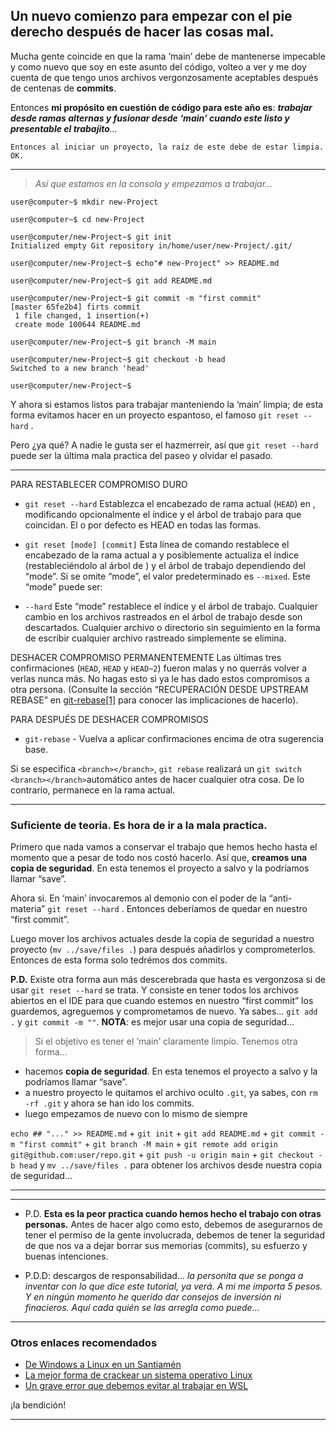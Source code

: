 ## Un nuevo comienzo para empezar con el pie derecho después de hacer las cosas mal.

Mucha gente coincide en que la rama ‘main’ debe de mantenerse impecable y como nuevo que soy en este asunto del código, volteo a ver y me doy cuenta de que tengo unos archivos vergonzosamente aceptables después de centenas de **commits**.

Entonces **mi propósito en cuestión de código para este año es**: _**trabajar desde ramas alternas y fusionar desde ‘main’ cuando este listo y presentable el trabajito**…_

`Entonces al iniciar un proyecto, la raíz de este debe de estar limpia. OK.`

* * *

> _Así que estamos en la consola y empezamos a trabajar…_

```
user@computer~$ mkdir new-Project

user@computer~$ cd new-Project

user@computer/new-Project~$ git init
Initialized empty Git repository in/home/user/new-Project/.git/

user@computer/new-Project~$ echo"# new-Project" >> README.md

user@computer/new-Project~$ git add README.md

user@computer/new-Project~$ git commit -m "first commit"
[master 65fe2b4] firts commit
 1 file changed, 1 insertion(+)
 create mode 100644 README.md

user@computer/new-Project~$ git branch -M main

user@computer/new-Project~$ git checkout -b head
Switched to a new branch 'head'

user@computer/new-Project~$ 

```

Y ahora si estamos listos para trabajar manteniendo la ‘main’ limpia; de esta forma evitamos hacer en un proyecto espantoso, el famoso `git reset --hard` .

Pero ¿ya qué? A nadie le gusta ser el hazmerreir, así que `git reset --hard` puede ser la última mala practica del paseo y olvidar el pasado.

* * *

PARA RESTABLECER COMPROMISO DURO

*   `git reset --hard`
    Establezca el encabezado de rama actual (`HEAD`) en , modificando opcionalmente el índice y el árbol de trabajo para que coincidan. El o por defecto es HEAD en todas las formas.

*   `git reset [mode] [commit]`
    Esta línea de comando restablece el encabezado de la rama actual a y posiblemente actualiza el índice (restableciéndolo al árbol de ) y el árbol de trabajo dependiendo del “mode”. Si se omite “mode”, el valor predeterminado es `--mixed`. Este “mode” puede ser:

*   `--hard`
    Este “mode” restablece el índice y el árbol de trabajo. Cualquier cambio en los archivos rastreados en el árbol de trabajo desde son descartados. Cualquier archivo o directorio sin seguimiento en la forma de escribir cualquier archivo rastreado simplemente se elimina.

DESHACER COMPROMISO PERMANENTEMENTE
Las últimas tres confirmaciones (`HEAD`, `HEAD` y `HEAD~2`) fueron malas y no querrás volver a verlas nunca más. No hagas esto si ya le has dado estos compromisos a otra persona. (Consulte la sección “RECUPERACIÓN DESDE UPSTREAM REBASE” en [git-rebase[1]](https://git-scm.com/docs/git-rebase) para conocer las implicaciones de hacerlo).

PARA DESPUÉS DE DESHACER COMPROMISOS

*   `git-rebase` - Vuelva a aplicar confirmaciones encima de otra sugerencia base.

Si se especifica `<branch></branch>`, `git rebase` realizará un `git switch <branch></branch>`automático antes de hacer cualquier otra cosa. De lo contrario, permanece en la rama actual.

* * *

### Suficiente de teoria. Es hora de ir a la mala practica.

Primero que nada vamos a conservar el trabajo que hemos hecho hasta el momento que a pesar de todo nos costó hacerlo. Así que, **creamos una copia de seguridad**. En esta tenemos el proyecto a salvo y la podríamos llamar “save”.

Ahora si. En ‘main’ invocaremos al demonio con el poder de la “anti-materia” `git reset --hard` . Entonces deberíamos de quedar en nuestro “first commit”.

Luego mover los archivos actuales desde la copia de seguridad a nuestro proyecto (`mv ../save/files .`) para después añadirlos y comprometerlos. Entonces de esta forma solo tedrémos dos commits.

**P.D.** Existe otra forma aun más descerebrada que hasta es vergonzosa si de usar `git reset --hard` se trata. Y consiste en tener todos los archivos abiertos en el IDE para que cuando estemos en nuestro “first commit” los guardemos, agreguemos y comprometamos de nuevo. Ya sabes… `git add .` y `git commit -m ""`.
**NOTA**: es mejor usar una copia de seguridad…

> Si el objetivo es tener el ‘main’ claramente limpio. Tenemos otra forma…

*   hacemos **copia de seguridad**. En esta tenemos el proyecto a salvo y la podríamos llamar “save”.
*   a nuestro proyecto le quitamos el archivo oculto `.git`, ya sabes, con `rm -rf .git` y ahora se han ido los commits.
*   luego empezamos de nuevo con lo mismo de siempre

`echo ## "..." >> README.md` + `git init` + `git add README.md` + `git commit -m "first commit"` + `git branch -M main` + `git remote add origin git@github.com:user/repo.git` + `git push -u origin main` + `git checkout -b head` y `mv ../save/files .` para obtener los archivos desde nuestra copia de seguridad…

* * *

* * *

*   P.D. **Esta es la peor practica cuando hemos hecho el trabajo con otras personas.**
    Antes de hacer algo como esto, debemos de asegurarnos de tener el permiso de la gente involucrada, debemos de tener la seguridad de que nos va a dejar borrar sus memorias (commits), su esfuerzo y buenas intenciones.

*   P.D.D: descargos de responsabilidad… _la personita que se ponga a inventar con lo que dice este tutorial, ya verá. A mi me importa 5 pesos. Y en ningún momento he querido dar consejos de inversión ni finacieros. Aquí cada quién se las arregla como puede…_

* * *

### Otros enlaces recomendados

*   [De Windows a Linux en un Santiamén](https://platzi.com/tutoriales/2292-terminal/19881-de-windows-a-linux-en-un-santiamen/)
*   [La mejor forma de crackear un sistema operativo Linux](https://platzi.com/tutoriales/2292-terminal/21040-la-mejor-forma-de-crackear-un-sistema-operativo-linux/)
*   [Un grave error que debemos evitar al trabajar en WSL](https://platzi.com/tutoriales/2292-terminal/22069-el-error-que-debes-evitar-al-trabajar-con-wsl/)

¡la bendición!

* * *